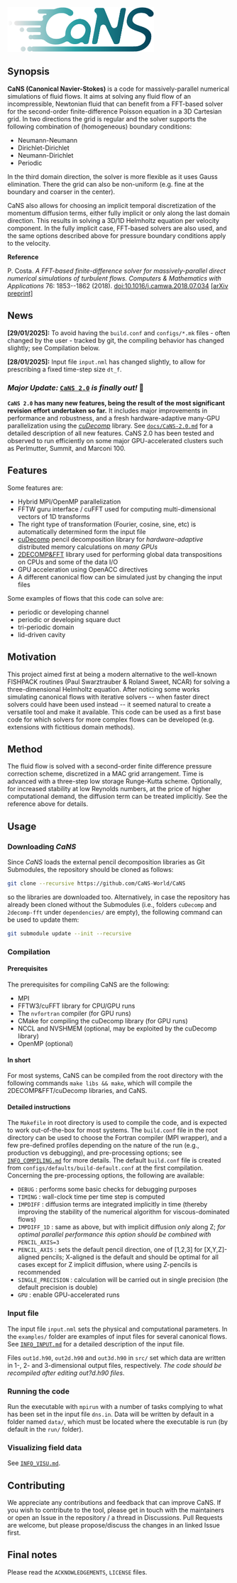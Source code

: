 <!--- the logo -->
<img src="assets/img/CaNS-logo.png" height=100>

## Synopsis

**CaNS (Canonical Navier-Stokes)** is a code for massively-parallel numerical simulations of fluid flows. It aims at solving any fluid flow of an incompressible, Newtonian fluid that can benefit from a FFT-based solver for the second-order finite-difference Poisson equation in a 3D Cartesian grid. In two directions the grid is regular and the solver supports the following combination of (homogeneous) boundary conditions:

 * Neumann-Neumann
 * Dirichlet-Dirichlet
 * Neumann-Dirichlet
 * Periodic

In the third domain direction, the solver is more flexible as it uses Gauss elimination. There the grid can also be non-uniform (e.g. fine at the boundary and coarser in the center).

CaNS also allows for choosing an implicit temporal discretization of the momentum diffusion terms, either fully implicit or only along the last domain direction. This results in solving a 3D/1D Helmholtz equation per velocity component. In the fully implicit case, FFT-based solvers are also used, and the same options described above for pressure boundary conditions apply to the velocity.

**Reference**

P. Costa. *A FFT-based finite-difference solver for massively-parallel direct numerical simulations of turbulent flows.* *Computers & Mathematics with Applications* 76: 1853--1862 (2018). [doi:10.1016/j.camwa.2018.07.034](https://doi.org/10.1016/j.camwa.2018.07.034) [[arXiv preprint]](https://arxiv.org/abs/1802.10323)

## News

**[29/01/2025]:** To avoid having the `build.conf` and `configs/*.mk` files - often changed by the user - tracked by git, the compiling behavior has changed slightly; see Compilation below.

**[28/01/2025]:** Input file `input.nml` has changed slightly, to allow for prescribing a fixed time-step size `dt_f`.


### _Major Update:_ [`CaNS 2.0`](docs/CaNS-2.0.md) _is finally out!_ :tada:
**`CaNS 2.0` has many new features, being the result of the most significant revision effort undertaken so far.** It includes major improvements in performance and robustness, and a fresh hardware-adaptive many-GPU parallelization using the [*cuDecomp*](https://github.com/NVIDIA/cuDecomp) library. See [`docs/CaNS-2.0.md`](docs/CaNS-2.0.md) for a detailed description of all new features. CaNS 2.0 has been tested and observed to run efficiently on some major GPU-accelerated clusters such as Perlmutter, Summit, and Marconi 100.

## Features

Some features are:

 * Hybrid MPI/OpenMP parallelization
 * FFTW guru interface / cuFFT used for computing multi-dimensional vectors of 1D transforms
 * The right type of transformation (Fourier, cosine, sine, etc) is automatically determined form the input file
 * [cuDecomp](https://github.com/NVIDIA/cuDecomp) pencil decomposition library for _hardware-adaptive_ distributed memory calculations on _many GPUs_
 * [2DECOMP&FFT](https://github.com/xcompact3d/2decomp-fft) library used for performing global data transpositions on CPUs and some of the data I/O
 * GPU acceleration using OpenACC directives
 * A different canonical flow can be simulated just by changing the input files

Some examples of flows that this code can solve are:

 * periodic or developing channel
 * periodic or developing square duct
 * tri-periodic domain
 * lid-driven cavity

## Motivation

This project aimed first at being a modern alternative to the well-known FISHPACK routines (Paul Swarztrauber & Roland Sweet, NCAR) for solving a three-dimensional Helmholtz equation. After noticing some works simulating canonical flows with iterative solvers -- when faster direct solvers could have been used instead -- it seemed natural to create a versatile tool and make it available. This code can be used as a first base code for which solvers for more complex flows can be developed (e.g. extensions with fictitious domain methods).

## Method

The fluid flow is solved with a second-order finite difference pressure correction scheme, discretized in a MAC grid arrangement. Time is advanced with a three-step low storage Runge-Kutta scheme. Optionally, for increased stability at low Reynolds numbers, at the price of higher computational demand, the diffusion term can be treated implicitly. See the reference above for details.

## Usage

### Downloading *CaNS*

Since *CaNS* loads the external pencil decomposition libraries as Git Submodules, the repository should be cloned as follows:
```bash
git clone --recursive https://github.com/CaNS-World/CaNS
```
so the libraries are downloaded too. Alternatively, in case the repository has already been cloned without the Submodules (i.e., folders `cuDecomp` and `2decomp-fft` under `dependencies/` are empty), the following command can be used to update them:
```bash
git submodule update --init --recursive
```

### Compilation

#### Prerequisites
The prerequisites for compiling CaNS are the following:

 * MPI
 * FFTW3/cuFFT library for CPU/GPU runs
 * The `nvfortran` compiler (for GPU runs)
 * CMake for compiling the cuDecomp library (for GPU runs)
 * NCCL and NVSHMEM (optional, may be exploited by the cuDecomp library)
 * OpenMP (optional)

#### In short
For most systems, CaNS can be compiled from the root directory with the following commands `make libs && make`, which will compile the 2DECOMP&FFT/cuDecomp libraries, and CaNS.

#### Detailed instructions
The `Makefile` in root directory is used to compile the code, and is expected to work out-of-the-box for most systems. The `build.conf` file in the root directory can be used to choose the Fortran compiler (MPI wrapper), and a few pre-defined profiles depending on the nature of the run (e.g., production vs debugging), and pre-processing options; see [`INFO_COMPILING.md`](docs/INFO_COMPILING.md) for more details. The default `build.conf` file is created from `configs/defaults/build-default.conf` at the first compilation. Concerning the pre-processing options, the following are available:

 * `DEBUG`                    : performs some basic checks for debugging purposes
 * `TIMING`                   : wall-clock time per time step is computed
 * `IMPDIFF`                  : diffusion terms are integrated implicitly in time (thereby improving the stability of the numerical algorithm for viscous-dominated flows)
 * `IMPDIFF_1D`               : same as above, but with implicit diffusion *only* along Z; *for optimal parallel performance this option should be combined with* `PENCIL_AXIS=3`
 * `PENCIL_AXIS`              : sets the default pencil direction, one of [1,2,3] for [X,Y,Z]-aligned pencils; X-aligned is the default and should be optimal for all cases except for Z implicit diffusion, where using Z-pencils is recommended
 * `SINGLE_PRECISION`         : calculation will be carried out in single precision (the default precision is double)
 * `GPU`                      : enable GPU-accelerated runs

### Input file

The input file `input.nml` sets the physical and computational parameters. In the `examples/` folder are examples of input files for several canonical flows. See [`INFO_INPUT.md`](docs/INFO_INPUT.md) for a detailed description of the input file.

Files `out1d.h90`, `out2d.h90` and `out3d.h90` in `src/` set which data are written in 1-, 2- and 3-dimensional output files, respectively. *The code should be recompiled after editing out?d.h90 files*.

### Running the code

Run the executable with `mpirun` with a number of tasks complying to what has been set in the input file `dns.in`. Data will be written by default in a folder named `data/`, which must be located where the executable is run (by default in the `run/` folder).

### Visualizing field data

See [`INFO_VISU.md`](docs/INFO_VISU.md).

## Contributing

We appreciate any contributions and feedback that can improve CaNS. If you wish to contribute to the tool, please get in touch with the maintainers or open an Issue in the repository / a thread in Discussions. Pull Requests are welcome, but please propose/discuss the changes in an linked Issue first.

## Final notes

Please read the `ACKNOWLEDGEMENTS`, `LICENSE` files.
